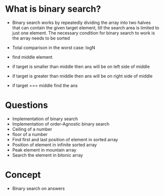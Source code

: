 # What is binary search?

- Binary search works by repeatedly dividing the array into two halves that can contain the given target element, till the search area is limited to just one element. The necessary condition for binary search to work is the array needs to be sorted
- Total comparison in the worst case: logN

- find middle element
- if target is smaller than middle then ans will be on left side of middle
- if target is greater than middle then ans will be on right side of middle
- if target === middle find the ans

# Questions

- Implementation of binary search
- Implementation of order-Agnostic binary search
- Ceiling of a number
- floor of a number
- Find first and last position of element in sorted array
- Position of element in infinite sorted array
- Peak element in mountain array
- Search the element in bitonic array

# Concept

- Binary search on answers
